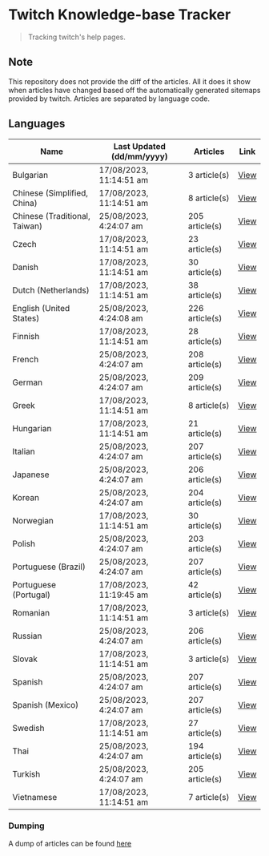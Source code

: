 # Twitch Knowledge-base Tracker
> Tracking twitch's help pages. 

## Note
This repository does not provide the diff of the articles. All it does it show when articles have changed based
off the automatically generated sitemaps provided by twitch. Articles are separated by language code.

## Languages

| Name                          | Last Updated (dd/mm/yyyy) | Articles       | Link                   |
|-------------------------------|---------------------------|----------------|------------------------|
| Bulgarian                     | 17/08/2023, 11:14:51 am   | 3 article(s)   | [View](docs/bg.md)     |
| Chinese (Simplified, China)   | 17/08/2023, 11:14:51 am   | 8 article(s)   | [View](docs/zh_CN.md)  |
| Chinese (Traditional, Taiwan) | 25/08/2023, 4:24:07 am    | 205 article(s) | [View](docs/zh_TW.md)  |
| Czech                         | 17/08/2023, 11:14:51 am   | 23 article(s)  | [View](docs/cs.md)     |
| Danish                        | 17/08/2023, 11:14:51 am   | 30 article(s)  | [View](docs/da.md)     |
| Dutch (Netherlands)           | 17/08/2023, 11:14:51 am   | 38 article(s)  | [View](docs/nl_NL.md)  |
| English (United States)       | 25/08/2023, 4:24:08 am    | 226 article(s) | [View](docs/en_US.md)  |
| Finnish                       | 17/08/2023, 11:14:51 am   | 28 article(s)  | [View](docs/fi.md)     |
| French                        | 25/08/2023, 4:24:07 am    | 208 article(s) | [View](docs/fr.md)     |
| German                        | 25/08/2023, 4:24:07 am    | 209 article(s) | [View](docs/de.md)     |
| Greek                         | 17/08/2023, 11:14:51 am   | 8 article(s)   | [View](docs/el.md)     |
| Hungarian                     | 17/08/2023, 11:14:51 am   | 21 article(s)  | [View](docs/hu.md)     |
| Italian                       | 25/08/2023, 4:24:07 am    | 207 article(s) | [View](docs/it.md)     |
| Japanese                      | 25/08/2023, 4:24:07 am    | 206 article(s) | [View](docs/ja.md)     |
| Korean                        | 25/08/2023, 4:24:07 am    | 204 article(s) | [View](docs/ko.md)     |
| Norwegian                     | 17/08/2023, 11:14:51 am   | 30 article(s)  | [View](docs/no.md)     |
| Polish                        | 25/08/2023, 4:24:07 am    | 203 article(s) | [View](docs/pl.md)     |
| Portuguese (Brazil)           | 25/08/2023, 4:24:07 am    | 207 article(s) | [View](docs/pt_BR.md)  |
| Portuguese (Portugal)         | 17/08/2023, 11:19:45 am   | 42 article(s)  | [View](docs/pt_PT.md)  |
| Romanian                      | 17/08/2023, 11:14:51 am   | 3 article(s)   | [View](docs/ro.md)     |
| Russian                       | 25/08/2023, 4:24:07 am    | 206 article(s) | [View](docs/ru.md)     |
| Slovak                        | 17/08/2023, 11:14:51 am   | 3 article(s)   | [View](docs/sk.md)     |
| Spanish                       | 25/08/2023, 4:24:07 am    | 207 article(s) | [View](docs/es.md)     |
| Spanish (Mexico)              | 25/08/2023, 4:24:07 am    | 207 article(s) | [View](docs/es_MX.md)  |
| Swedish                       | 17/08/2023, 11:14:51 am   | 27 article(s)  | [View](docs/sv.md)     |
| Thai                          | 25/08/2023, 4:24:07 am    | 194 article(s) | [View](docs/th.md)     |
| Turkish                       | 25/08/2023, 4:24:07 am    | 205 article(s) | [View](docs/tr.md)     |
| Vietnamese                    | 17/08/2023, 11:14:51 am   | 7 article(s)   | [View](docs/vi.md)     |

### Dumping
A dump of articles can be found [here](docs/RAW.md)